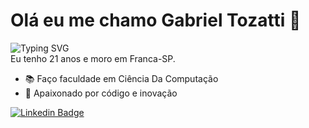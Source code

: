 # Olá eu me chamo Gabriel Tozatti 👋
![Typing SVG](https://readme-typing-svg.herokuapp.com?font=Fira+Code&duration=8000&pause=1000&color=ADBAC7&random=false&width=435&lines=Bem+vindo+ao+meu+perfil+do+GitHub!)  
Eu tenho 21 anos e moro em Franca-SP.

  - 📚 Faço faculdade em Ciência Da Computação
  - 🚀 Apaixonado por código e inovação 

[![Linkedin Badge](https://img.shields.io/badge/LinkedIn-0077B5?style=for-the-badge&logo=linkedin&logoColor=white)](https://www.linkedin.com/in/gabriel-tozatti-590568214/)
